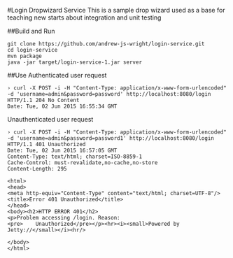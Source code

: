 #Login Dropwizard Service
This is a sample drop wizard used as a base for teaching new starts about integration and unit testing

##Build and Run
```
git clone https://github.com/andrew-js-wright/login-service.git
cd login-service
mvn package
java -jar target/login-service-1.jar server
```

##Use
Authenticated user request
```console
› curl -X POST -i -H "Content-Type: application/x-www-form-urlencoded" -d 'username=admin&password=password' http://localhost:8080/login
HTTP/1.1 204 No Content
Date: Tue, 02 Jun 2015 16:55:34 GMT
```

Unauthenticated user request
```console
› curl -X POST -i -H "Content-Type: application/x-www-form-urlencoded" -d 'username=admin&password=password1' http://localhost:8080/login
HTTP/1.1 401 Unauthorized
Date: Tue, 02 Jun 2015 16:57:05 GMT
Content-Type: text/html; charset=ISO-8859-1
Cache-Control: must-revalidate,no-cache,no-store
Content-Length: 295

<html>
<head>
<meta http-equiv="Content-Type" content="text/html; charset=UTF-8"/>
<title>Error 401 Unauthorized</title>
</head>
<body><h2>HTTP ERROR 401</h2>
<p>Problem accessing /login. Reason:
<pre>    Unauthorized</pre></p><hr><i><small>Powered by Jetty://</small></i><hr/>

</body>
</html>
```
